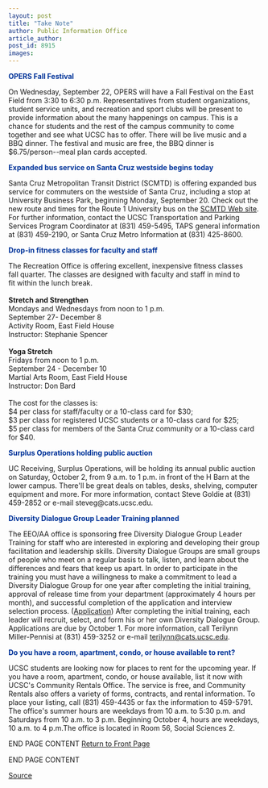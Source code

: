 ```yaml
---
layout: post
title: "Take Note"
author: Public Information Office
article_author: 
post_id: 8915
images:
---
```


<p>
  <font color="#003399"><b>OPERS Fall Festival</b></font>
</p>
<p>
  On Wednesday, September 22, OPERS will have a Fall Festival on the East Field from 3:30 to 6:30 p.m. Representatives from student organizations, student service units, and recreation and sport clubs will be present to provide information about the many happenings on campus. This is a chance for students and the rest of the campus community to come together and see what UCSC has to offer. There will be live music and a BBQ dinner. The festival and music are free, the BBQ dinner is $6.75/person--meal plan cards accepted.
</p>
<p>
  <font color="#003399"><b>Expanded bus service on Santa Cruz westside begins today</b></font>
</p>
<p>
  Santa Cruz Metropolitan Transit District (SCMTD) is offering expanded bus service for commuters on the westside of Santa Cruz, including a stop at University Business Park, beginning Monday, September 20. Check out the new route and times for the Route 1 University bus on the <a href="http://www.scmtd.com/routes.html">SCMTD Web site</a>. For further information, contact the UCSC Transportation and Parking Services Program Coordinator at (831) 459-5495, TAPS general information at (831) 459-2190, or Santa Cruz Metro Information at (831) 425-8600.
</p>
<p>
  <font color="#003399"><b>Drop-in fitness classes for faculty and staff</b></font>
</p>
<p>
  The Recreation Office is offering excellent, inexpensive fitness classes<br>
  fall quarter. The classes are designed with faculty and staff in mind to<br>
  fit within the lunch break.<br>
  <br>
  <b>Stretch and Strengthen</b><br>
  Mondays and Wednesdays from noon to 1 p.m.<br>
  September 27- December 8<br>
  Activity Room, East Field House<br>
  Instructor: Stephanie Spencer<br>
  <br>
  <b>Yoga Stretch</b><br>
  Fridays from noon to 1 p.m.<br>
  September 24 - December 10<br>
  Martial Arts Room, East Field House<br>
  Instructor: Don Bard<br>
  <br>
  The cost for the classes is:<br>
  $4 per class for staff/faculty or a 10-class card for $30;<br>
  $3 per class for registered UCSC students or a 10-class card for $25;<br>
  $5 per class for members of the Santa Cruz community or a 10-class card for $40.
</p>
<p>
  <font color="#003399"><b>Surplus Operations holding public auction</b></font>
</p>
<p>
  UC Receiving, Surplus Operations, will be holding its annual public auction on Saturday, October 2, from 9 a.m. to 1 p.m. in front of the H Barn at the lower campus. There'll be great deals on tables, desks, shelving, computer equipment and more. For more information, contact Steve Goldie at (831) 459-2852 or e-mail steveg@cats.ucsc.edu.
</p>
<p>
  <font color="#003399"><b>Diversity Dialogue Group Leader Training planned</b></font>
</p>
<p>
  The EEO/AA office is sponsoring free Diversity Dialogue Group Leader Training for staff who are interested in exploring and developing their group facilitation and leadership skills. Diversity Dialogue Groups are small groups of people who meet on a regular basis to talk, listen, and learn about the differences and fears that keep us apart. In order to participate in the training you must have a willingness to make a commitment to lead a Diversity Dialogue Group for one year after completing the initial training, approval of release time from your department (approximately 4 hours per month), and successful completion of the application and interview selection process. (<a href="http://www2.ucsc.edu/diversity/application.htm">Application</a>) After completing the initial training, each leader will recruit, select, and form his or her own Diversity Dialogue Group.<br>
  Applications are due by October 1. For more information, call Terilynn<br>
  Miller-Pennisi at (831) 459-3252 or e-mail <a href="mailto:terilynn@cats.ucsc.edu">terilynn@cats.ucsc.edu</a>.
</p>
<p>
  <font color="#003399"><b>Do you have a room, apartment, condo, or house available to rent?</b></font>
</p>
<p>
  UCSC students are looking now for places to rent for the upcoming year. If you have a room, apartment, condo, or house available, list it now with UCSC's Community Rentals Office. The service is free, and Community Rentals also offers a variety of forms, contracts, and rental information. To place your listing, call (831) 459-4435 or fax the information to 459-5791. The office's summer hours are weekdays from 10 a.m. to 5:30 p.m. and Saturdays from 10 a.m. to 3 p.m. Beginning October 4, hours are weekdays, 10 a.m. to 4 p.m.The office is located in Room 56, Social Sciences 2.
</p>
<p>
  END PAGE CONTENT <a href="../../index.html">Return to Front Page</a> <img align="bottom" alt=" " border="0" height="1" src="../../images/trans.gif" width="390">
</p>
<p>
  END PAGE CONTENT
</p>
<p><a href="http://www1.ucsc.edu/currents/99-00/09-20/takenote.html" title="Permalink to takenote">Source</a></p>
